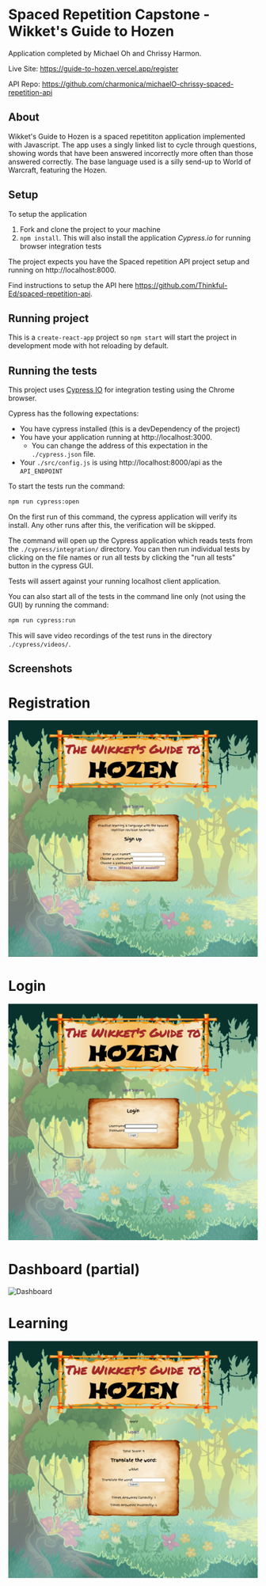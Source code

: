 # Spaced Repetition Capstone - Wikket's Guide to Hozen

Application completed by Michael Oh and Chrissy Harmon.

Live Site: https://guide-to-hozen.vercel.app/register

API Repo: https://github.com/charmonica/michaelO-chrissy-spaced-repetition-api

## About

Wikket's Guide to Hozen is a spaced repetititon application implemented with Javascript. The app uses a singly linked list to cycle through questions, showing words that have been answered incorrectly more often than those answered correctly. The base language used is a silly send-up to World of Warcraft, featuring the Hozen.

## Setup

To setup the application

1. Fork and clone the project to your machine
2. `npm install`. This will also install the application *Cypress.io* for running browser integration tests

The project expects you have the Spaced repetition API project setup and running on http://localhost:8000.

Find instructions to setup the API here https://github.com/Thinkful-Ed/spaced-repetition-api.

## Running project

This is a `create-react-app` project so `npm start` will start the project in development mode with hot reloading by default.

## Running the tests

This project uses [Cypress IO](https://docs.cypress.io) for integration testing using the Chrome browser.

Cypress has the following expectations:

- You have cypress installed (this is a devDependency of the project)
- You have your application running at http://localhost:3000.
  - You can change the address of this expectation in the `./cypress.json` file.
- Your `./src/config.js` is using http://localhost:8000/api as the `API_ENDPOINT`

To start the tests run the command:

```bash
npm run cypress:open
```

On the first run of this command, the cypress application will verify its install. Any other runs after this, the verification will be skipped.

The command will open up the Cypress application which reads tests from the `./cypress/integration/` directory. You can then run individual tests by clicking on the file names or run all tests by clicking the "run all tests" button in the cypress GUI.

Tests will assert against your running localhost client application.

You can also start all of the tests in the command line only (not using the GUI) by running the command:

```bash
npm run cypress:run
```

This will save video recordings of the test runs in the directory `./cypress/videos/`.

## Screenshots

# Registration

![Registration](./ReadmeImg/signup.png)

# Login

![Login](./ReadmeImg/login.png)

# Dashboard (partial)

![Dashboard](./ReadmeImg/dashboardpartial.png)

# Learning

![Learning](./ReadmeImg/learning.png)


